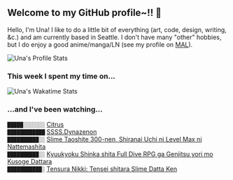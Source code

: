 ## Welcome to my GitHub profile~!! :revolving_hearts:

Hello, I'm Una! I like to do a little bit of everything (art, code, design, writing, &c.) and am currently based in Seattle.
I don't have many "other" hobbies, but I do enjoy a good anime/manga/LN (see my profile on [MAL](https://myanimelist.net/profile/unasareyou)).

![Una's Profile Stats](https://github-readme-stats.vercel.app/api?username=una-ada&hide_title=true&show_icons=true)

### This week I spent my time on...

![Una's Wakatime Stats](https://github-readme-stats.vercel.app/api/wakatime?username=unaada&layout=compact&hide_title=true&langs_count=6)

### ...and I've been watching...

<!-- BLOG-POST-LIST:START -->
`█████░░░░░░░` [Citrus](https://myanimelist.net/anime/34382/Citrus) <br />
`████████████` [SSSS.Dynazenon](https://myanimelist.net/anime/40870/SSSSDynazenon) <br />
`██████████░░` [Slime Taoshite 300-nen, Shiranai Uchi ni Level Max ni Nattemashita](https://myanimelist.net/anime/40586/Slime_Taoshite_300-nen_Shiranai_Uchi_ni_Level_Max_ni_Nattemashita) <br />
`██████████░░` [Kyuukyoku Shinka shita Full Dive RPG ga Genjitsu yori mo Kusoge Dattara](https://myanimelist.net/anime/44276/Kyuukyoku_Shinka_shita_Full_Dive_RPG_ga_Genjitsu_yori_mo_Kusoge_Dattara) <br />
`███████████░` [Tensura Nikki: Tensei shitara Slime Datta Ken](https://myanimelist.net/anime/41488/Tensura_Nikki__Tensei_shitara_Slime_Datta_Ken) <br /><!-- BLOG-POST-LIST:END -->
